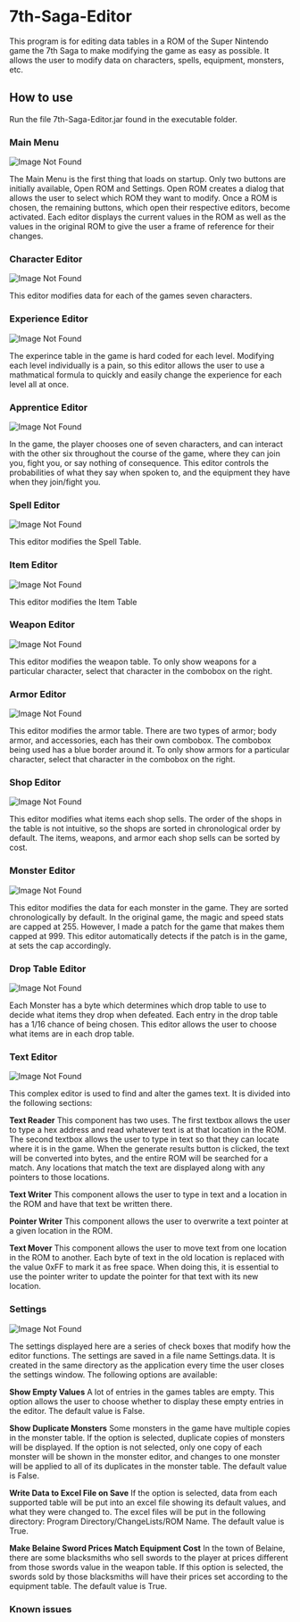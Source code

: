 # 7th-Saga-Editor

This program is for editing data tables in a ROM of the Super Nintendo game the 7th Saga to make modifying the game as easy as possible. It allows the user to modify data on characters, spells, equipment, monsters, etc. 

## How to use

Run the file 7th-Saga-Editor.jar found in the executable folder.


### Main Menu
![Image Not Found](Documents/Images/Main%20Menu.png)

The Main Menu is the first thing that loads on startup. Only two buttons are initially available, Open ROM and Settings. Open ROM creates a dialog that allows the user to select which ROM they want to modify. Once a ROM is chosen, the remaining buttons, which open their respective editors, become activated. Each editor displays the current values in the ROM as well as the values in the original ROM to give the user a frame of reference for their changes.

### Character Editor
![Image Not Found](Documents/Images/Character%20Editor.png)

This editor modifies data for each of the games seven characters.

### Experience Editor
![Image Not Found](Documents/Images/Experience%20Editor.png)

The experince table in the game is hard coded for each level. Modifying each level individually is a pain, so this editor allows the user to use a mathmatical formula to quickly and easily change the experience for each level all at once.

### Apprentice Editor
![Image Not Found](Documents/Images/Apprentice%20Editor.png)

In the game, the player chooses one of seven characters, and can interact with the other six throughout the course of the game, where they can join you, fight you, or say nothing of consequence. This editor controls the probabilities of what they say when spoken to, and the equipment they have when they join/fight you. 

### Spell Editor
![Image Not Found](Documents/Images/Spell%20Editor.png)

This editor modifies the Spell Table.

### Item Editor
![Image Not Found](Documents/Images/Item%20Editor.png)

This editor modifies the Item Table

### Weapon Editor
![Image Not Found](Documents/Images/Weapon%20Editor.png)

This editor modifies the weapon table. To only show weapons for a particular character, select that character in the combobox on the right.

### Armor Editor
![Image Not Found](Documents/Images/Armor%20Editor.png)

This editor modifies the armor table. There are two types of armor; body armor, and accessories, each has their own combobox. The combobox being used has a blue border around it. To only show armors for a particular character, select that character in the combobox on the right.

### Shop Editor
![Image Not Found](Documents/Images/Shop%20Editor.png)

This editor modifies what items each shop sells. The order of the shops in the table is not intuitive, so the shops are sorted in chronological order by default. The items, weapons, and armor each shop sells can be sorted by cost.

### Monster Editor
![Image Not Found](Documents/Images/Monster%20Editor.png)

This editor modifies the data for each monster in the game. They are sorted chronologically by default. In the original game, the magic and speed stats are capped at 255. However, I made a patch for the game that makes them capped at 999. This editor automatically detects if the patch is in the game, at sets the cap accordingly.

### Drop Table Editor
![Image Not Found](Documents/Images/Drop%20Table%20Editor.png)

Each Monster has a byte which determines which drop table to use to decide what items they drop when defeated. Each entry in the drop table has a 1/16 chance of being chosen. This editor allows the user to choose what items are in each drop table.

### Text Editor
![Image Not Found](Documents/Images/Text%20Editor.png)

This complex editor is used to find and alter the games text. It is divided into the following sections:

**Text Reader**
This component has two uses. The first textbox allows the user to type a hex address and read whatever text is at that location in the ROM. The second textbox allows the user to type in text so that they can locate where it is in the game. When the generate results button is clicked, the text will be converted into bytes, and the entire ROM will be searched for a match. Any locations that match the text are displayed along with any pointers to those locations.

**Text Writer**
This component allows the user to type in text and a location in the ROM and have that text be written there.

**Pointer Writer**
This component allows the user to overwrite a text pointer at a given location in the ROM.

**Text Mover**
This component allows the user to move text from one location in the ROM to another. Each byte of text in the old location is replaced with the value 0xFF to mark it as free space. When doing this, it is essential to use the pointer writer to update the pointer for that text with its new location.



### Settings
![Image Not Found](Documents/Images/Settings.png)

The settings displayed here are a series of check boxes that modify how the editor functions. The settings are saved in a file name Settings.data. It is created in the same directory as the application every time the user closes the settings window. The following options are available:

**Show Empty Values**
A lot of entries in the games tables are empty. This option allows the user to choose whether to display these empty entries in the editor. The default value is False.

**Show Duplicate Monsters**
Some monsters in the game have multiple copies in the monster table. If the option is selected, duplicate copies of monsters will be displayed. If the option is not selected, only one copy of each monster will be shown in the monster editor, and changes to one monster will be applied to all of its duplicates in the monster table. The default value is False.

**Write Data to Excel File on Save**
If the option is selected, data from each supported table will be put into an excel file showing its default values, and what they were changed to. The excel files will be put in the following directory: Program Directory/ChangeLists/ROM Name. The default value is True.

**Make Belaine Sword Prices Match Equipment Cost**
In the town of Belaine, there are some blacksmiths who sell swords to the player at prices different from those swords value in the weapon table. If this option is selected, the swords sold by those blacksmiths will have their prices set according to the equipment table. The default value is True.

### Known issues
